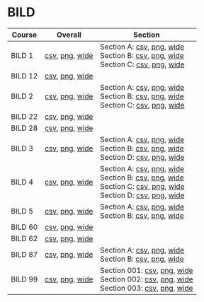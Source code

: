 # BILD

| Course | Overall | Section |
| ------ | ------- | ------- |
| BILD 1 | [csv](https://github.com/UCSD-Historical-Enrollment-Data/2025Winter/blob/main/overall/BILD%201.csv), [png](https://raw.githubusercontent.com/UCSD-Historical-Enrollment-Data/2025Winter/main/plot_overall/BILD%201.png), [wide](https://raw.githubusercontent.com/UCSD-Historical-Enrollment-Data/2025Winter/main/plot_overall_wide/BILD%201.png) | Section A: [csv](https://github.com/UCSD-Historical-Enrollment-Data/2025Winter/blob/main/section/BILD%201_A.csv), [png](https://raw.githubusercontent.com/UCSD-Historical-Enrollment-Data/2025Winter/main/plot_section/BILD%201_A.png), [wide](https://raw.githubusercontent.com/UCSD-Historical-Enrollment-Data/2025Winter/main/plot_section_wide/BILD%201_A.png)<br>Section B: [csv](https://github.com/UCSD-Historical-Enrollment-Data/2025Winter/blob/main/section/BILD%201_B.csv), [png](https://raw.githubusercontent.com/UCSD-Historical-Enrollment-Data/2025Winter/main/plot_section/BILD%201_B.png), [wide](https://raw.githubusercontent.com/UCSD-Historical-Enrollment-Data/2025Winter/main/plot_section_wide/BILD%201_B.png)<br>Section C: [csv](https://github.com/UCSD-Historical-Enrollment-Data/2025Winter/blob/main/section/BILD%201_C.csv), [png](https://raw.githubusercontent.com/UCSD-Historical-Enrollment-Data/2025Winter/main/plot_section/BILD%201_C.png), [wide](https://raw.githubusercontent.com/UCSD-Historical-Enrollment-Data/2025Winter/main/plot_section_wide/BILD%201_C.png) |
| BILD 12 | [csv](https://github.com/UCSD-Historical-Enrollment-Data/2025Winter/blob/main/overall/BILD%2012.csv), [png](https://raw.githubusercontent.com/UCSD-Historical-Enrollment-Data/2025Winter/main/plot_overall/BILD%2012.png), [wide](https://raw.githubusercontent.com/UCSD-Historical-Enrollment-Data/2025Winter/main/plot_overall_wide/BILD%2012.png) |  |
| BILD 2 | [csv](https://github.com/UCSD-Historical-Enrollment-Data/2025Winter/blob/main/overall/BILD%202.csv), [png](https://raw.githubusercontent.com/UCSD-Historical-Enrollment-Data/2025Winter/main/plot_overall/BILD%202.png), [wide](https://raw.githubusercontent.com/UCSD-Historical-Enrollment-Data/2025Winter/main/plot_overall_wide/BILD%202.png) | Section A: [csv](https://github.com/UCSD-Historical-Enrollment-Data/2025Winter/blob/main/section/BILD%202_A.csv), [png](https://raw.githubusercontent.com/UCSD-Historical-Enrollment-Data/2025Winter/main/plot_section/BILD%202_A.png), [wide](https://raw.githubusercontent.com/UCSD-Historical-Enrollment-Data/2025Winter/main/plot_section_wide/BILD%202_A.png)<br>Section B: [csv](https://github.com/UCSD-Historical-Enrollment-Data/2025Winter/blob/main/section/BILD%202_B.csv), [png](https://raw.githubusercontent.com/UCSD-Historical-Enrollment-Data/2025Winter/main/plot_section/BILD%202_B.png), [wide](https://raw.githubusercontent.com/UCSD-Historical-Enrollment-Data/2025Winter/main/plot_section_wide/BILD%202_B.png)<br>Section C: [csv](https://github.com/UCSD-Historical-Enrollment-Data/2025Winter/blob/main/section/BILD%202_C.csv), [png](https://raw.githubusercontent.com/UCSD-Historical-Enrollment-Data/2025Winter/main/plot_section/BILD%202_C.png), [wide](https://raw.githubusercontent.com/UCSD-Historical-Enrollment-Data/2025Winter/main/plot_section_wide/BILD%202_C.png) |
| BILD 22 | [csv](https://github.com/UCSD-Historical-Enrollment-Data/2025Winter/blob/main/overall/BILD%2022.csv), [png](https://raw.githubusercontent.com/UCSD-Historical-Enrollment-Data/2025Winter/main/plot_overall/BILD%2022.png), [wide](https://raw.githubusercontent.com/UCSD-Historical-Enrollment-Data/2025Winter/main/plot_overall_wide/BILD%2022.png) |  |
| BILD 28 | [csv](https://github.com/UCSD-Historical-Enrollment-Data/2025Winter/blob/main/overall/BILD%2028.csv), [png](https://raw.githubusercontent.com/UCSD-Historical-Enrollment-Data/2025Winter/main/plot_overall/BILD%2028.png), [wide](https://raw.githubusercontent.com/UCSD-Historical-Enrollment-Data/2025Winter/main/plot_overall_wide/BILD%2028.png) |  |
| BILD 3 | [csv](https://github.com/UCSD-Historical-Enrollment-Data/2025Winter/blob/main/overall/BILD%203.csv), [png](https://raw.githubusercontent.com/UCSD-Historical-Enrollment-Data/2025Winter/main/plot_overall/BILD%203.png), [wide](https://raw.githubusercontent.com/UCSD-Historical-Enrollment-Data/2025Winter/main/plot_overall_wide/BILD%203.png) | Section A: [csv](https://github.com/UCSD-Historical-Enrollment-Data/2025Winter/blob/main/section/BILD%203_A.csv), [png](https://raw.githubusercontent.com/UCSD-Historical-Enrollment-Data/2025Winter/main/plot_section/BILD%203_A.png), [wide](https://raw.githubusercontent.com/UCSD-Historical-Enrollment-Data/2025Winter/main/plot_section_wide/BILD%203_A.png)<br>Section B: [csv](https://github.com/UCSD-Historical-Enrollment-Data/2025Winter/blob/main/section/BILD%203_B.csv), [png](https://raw.githubusercontent.com/UCSD-Historical-Enrollment-Data/2025Winter/main/plot_section/BILD%203_B.png), [wide](https://raw.githubusercontent.com/UCSD-Historical-Enrollment-Data/2025Winter/main/plot_section_wide/BILD%203_B.png)<br>Section D: [csv](https://github.com/UCSD-Historical-Enrollment-Data/2025Winter/blob/main/section/BILD%203_D.csv), [png](https://raw.githubusercontent.com/UCSD-Historical-Enrollment-Data/2025Winter/main/plot_section/BILD%203_D.png), [wide](https://raw.githubusercontent.com/UCSD-Historical-Enrollment-Data/2025Winter/main/plot_section_wide/BILD%203_D.png) |
| BILD 4 | [csv](https://github.com/UCSD-Historical-Enrollment-Data/2025Winter/blob/main/overall/BILD%204.csv), [png](https://raw.githubusercontent.com/UCSD-Historical-Enrollment-Data/2025Winter/main/plot_overall/BILD%204.png), [wide](https://raw.githubusercontent.com/UCSD-Historical-Enrollment-Data/2025Winter/main/plot_overall_wide/BILD%204.png) | Section A: [csv](https://github.com/UCSD-Historical-Enrollment-Data/2025Winter/blob/main/section/BILD%204_A.csv), [png](https://raw.githubusercontent.com/UCSD-Historical-Enrollment-Data/2025Winter/main/plot_section/BILD%204_A.png), [wide](https://raw.githubusercontent.com/UCSD-Historical-Enrollment-Data/2025Winter/main/plot_section_wide/BILD%204_A.png)<br>Section B: [csv](https://github.com/UCSD-Historical-Enrollment-Data/2025Winter/blob/main/section/BILD%204_B.csv), [png](https://raw.githubusercontent.com/UCSD-Historical-Enrollment-Data/2025Winter/main/plot_section/BILD%204_B.png), [wide](https://raw.githubusercontent.com/UCSD-Historical-Enrollment-Data/2025Winter/main/plot_section_wide/BILD%204_B.png)<br>Section C: [csv](https://github.com/UCSD-Historical-Enrollment-Data/2025Winter/blob/main/section/BILD%204_C.csv), [png](https://raw.githubusercontent.com/UCSD-Historical-Enrollment-Data/2025Winter/main/plot_section/BILD%204_C.png), [wide](https://raw.githubusercontent.com/UCSD-Historical-Enrollment-Data/2025Winter/main/plot_section_wide/BILD%204_C.png)<br>Section D: [csv](https://github.com/UCSD-Historical-Enrollment-Data/2025Winter/blob/main/section/BILD%204_D.csv), [png](https://raw.githubusercontent.com/UCSD-Historical-Enrollment-Data/2025Winter/main/plot_section/BILD%204_D.png), [wide](https://raw.githubusercontent.com/UCSD-Historical-Enrollment-Data/2025Winter/main/plot_section_wide/BILD%204_D.png) |
| BILD 5 | [csv](https://github.com/UCSD-Historical-Enrollment-Data/2025Winter/blob/main/overall/BILD%205.csv), [png](https://raw.githubusercontent.com/UCSD-Historical-Enrollment-Data/2025Winter/main/plot_overall/BILD%205.png), [wide](https://raw.githubusercontent.com/UCSD-Historical-Enrollment-Data/2025Winter/main/plot_overall_wide/BILD%205.png) | Section A: [csv](https://github.com/UCSD-Historical-Enrollment-Data/2025Winter/blob/main/section/BILD%205_A.csv), [png](https://raw.githubusercontent.com/UCSD-Historical-Enrollment-Data/2025Winter/main/plot_section/BILD%205_A.png), [wide](https://raw.githubusercontent.com/UCSD-Historical-Enrollment-Data/2025Winter/main/plot_section_wide/BILD%205_A.png)<br>Section B: [csv](https://github.com/UCSD-Historical-Enrollment-Data/2025Winter/blob/main/section/BILD%205_B.csv), [png](https://raw.githubusercontent.com/UCSD-Historical-Enrollment-Data/2025Winter/main/plot_section/BILD%205_B.png), [wide](https://raw.githubusercontent.com/UCSD-Historical-Enrollment-Data/2025Winter/main/plot_section_wide/BILD%205_B.png) |
| BILD 60 | [csv](https://github.com/UCSD-Historical-Enrollment-Data/2025Winter/blob/main/overall/BILD%2060.csv), [png](https://raw.githubusercontent.com/UCSD-Historical-Enrollment-Data/2025Winter/main/plot_overall/BILD%2060.png), [wide](https://raw.githubusercontent.com/UCSD-Historical-Enrollment-Data/2025Winter/main/plot_overall_wide/BILD%2060.png) |  |
| BILD 62 | [csv](https://github.com/UCSD-Historical-Enrollment-Data/2025Winter/blob/main/overall/BILD%2062.csv), [png](https://raw.githubusercontent.com/UCSD-Historical-Enrollment-Data/2025Winter/main/plot_overall/BILD%2062.png), [wide](https://raw.githubusercontent.com/UCSD-Historical-Enrollment-Data/2025Winter/main/plot_overall_wide/BILD%2062.png) |  |
| BILD 87 | [csv](https://github.com/UCSD-Historical-Enrollment-Data/2025Winter/blob/main/overall/BILD%2087.csv), [png](https://raw.githubusercontent.com/UCSD-Historical-Enrollment-Data/2025Winter/main/plot_overall/BILD%2087.png), [wide](https://raw.githubusercontent.com/UCSD-Historical-Enrollment-Data/2025Winter/main/plot_overall_wide/BILD%2087.png) | Section A: [csv](https://github.com/UCSD-Historical-Enrollment-Data/2025Winter/blob/main/section/BILD%2087_A.csv), [png](https://raw.githubusercontent.com/UCSD-Historical-Enrollment-Data/2025Winter/main/plot_section/BILD%2087_A.png), [wide](https://raw.githubusercontent.com/UCSD-Historical-Enrollment-Data/2025Winter/main/plot_section_wide/BILD%2087_A.png)<br>Section B: [csv](https://github.com/UCSD-Historical-Enrollment-Data/2025Winter/blob/main/section/BILD%2087_B.csv), [png](https://raw.githubusercontent.com/UCSD-Historical-Enrollment-Data/2025Winter/main/plot_section/BILD%2087_B.png), [wide](https://raw.githubusercontent.com/UCSD-Historical-Enrollment-Data/2025Winter/main/plot_section_wide/BILD%2087_B.png) |
| BILD 99 | [csv](https://github.com/UCSD-Historical-Enrollment-Data/2025Winter/blob/main/overall/BILD%2099.csv), [png](https://raw.githubusercontent.com/UCSD-Historical-Enrollment-Data/2025Winter/main/plot_overall/BILD%2099.png), [wide](https://raw.githubusercontent.com/UCSD-Historical-Enrollment-Data/2025Winter/main/plot_overall_wide/BILD%2099.png) | Section 001: [csv](https://github.com/UCSD-Historical-Enrollment-Data/2025Winter/blob/main/section/BILD%2099_001.csv), [png](https://raw.githubusercontent.com/UCSD-Historical-Enrollment-Data/2025Winter/main/plot_section/BILD%2099_001.png), [wide](https://raw.githubusercontent.com/UCSD-Historical-Enrollment-Data/2025Winter/main/plot_section_wide/BILD%2099_001.png)<br>Section 002: [csv](https://github.com/UCSD-Historical-Enrollment-Data/2025Winter/blob/main/section/BILD%2099_002.csv), [png](https://raw.githubusercontent.com/UCSD-Historical-Enrollment-Data/2025Winter/main/plot_section/BILD%2099_002.png), [wide](https://raw.githubusercontent.com/UCSD-Historical-Enrollment-Data/2025Winter/main/plot_section_wide/BILD%2099_002.png)<br>Section 003: [csv](https://github.com/UCSD-Historical-Enrollment-Data/2025Winter/blob/main/section/BILD%2099_003.csv), [png](https://raw.githubusercontent.com/UCSD-Historical-Enrollment-Data/2025Winter/main/plot_section/BILD%2099_003.png), [wide](https://raw.githubusercontent.com/UCSD-Historical-Enrollment-Data/2025Winter/main/plot_section_wide/BILD%2099_003.png) |
